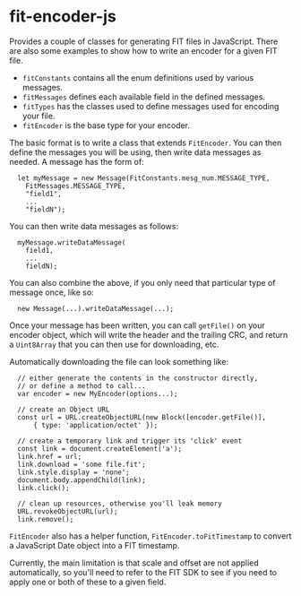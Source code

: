# fit-encoder-js

Provides a couple of classes for generating FIT files in JavaScript. There
are also some examples to show how to write an encoder for a given FIT file.

- `fitConstants` contains all the enum definitions used by various messages.
- `fitMessages` defines each available field in the defined messages.
- `fitTypes` has the classes used to define messages used for encoding
  your file.
- `fitEncoder` is the base type for your encoder.

The basic format is to write a class that extends `FitEncoder`. You can then
define the messages you will be using, then write data messages as needed. A
message has the form of:
```
  let myMessage = new Message(FitConstants.mesg_num.MESSAGE_TYPE,
    FitMessages.MESSAGE_TYPE,
    "field1",
    ...
    "fieldN");
```

You can then write data messages as follows:
```
  myMessage.writeDataMessage(
    field1,
    ...
    fieldN);
```

You can also combine the above, if you only need that particular type of message
once, like so:
```
  new Message(...).writeDataMessage(...);
```

Once your message has been written, you can call `getFile()` on your
encoder object, which will write the header and the trailing CRC, and
return a `Uint8Array` that you can then use for downloading, etc.

Automatically downloading the file can look something like:
```
  // either generate the contents in the constructor directly,
  // or define a method to call...
  var encoder = new MyEncoder(options...);
  
  // create an Object URL
  const url = URL.createObjectURL(new Block([encoder.getFile()],
      { type: 'application/octet' });
  
  // create a temporary link and trigger its 'click' event
  const link = document.createElement('a');
  link.href = url;
  link.download = 'some file.fit';
  link.style.display = 'none';
  document.body.appendChild(link);
  link.click();
  
  // clean up resources, otherwise you'll leak memory
  URL.revokeObjectURL(url);
  link.remove();
```

`FitEncoder` also has a helper function, `FitEncoder.toFitTimestamp` to
convert a JavaScript Date object into a FIT timestamp.

Currently, the main limitation is that scale and offset are not applied
automatically, so you'll need to refer to the FIT SDK to see if you need
to apply one or both of these to a given field.

